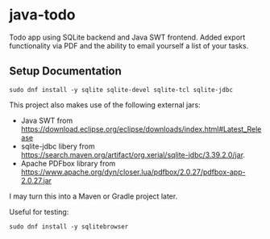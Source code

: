 # java-todo
Todo app using SQLite backend and Java SWT frontend. 
Added export functionality via PDF and the ability to email yourself a list of your tasks. 

## Setup Documentation

    sudo dnf install -y sqlite sqlite-devel sqlite-tcl sqlite-jdbc

This project also makes use of the following external jars:
* Java SWT from https://download.eclipse.org/eclipse/downloads/index.html#Latest_Release
* sqlite-jdbc libery from https://search.maven.org/artifact/org.xerial/sqlite-jdbc/3.39.2.0/jar.
* Apache PDFbox library from https://www.apache.org/dyn/closer.lua/pdfbox/2.0.27/pdfbox-app-2.0.27.jar 

I may turn this into a Maven or Gradle project later. 

Useful for testing:

    sudo dnf install -y sqlitebrowser
